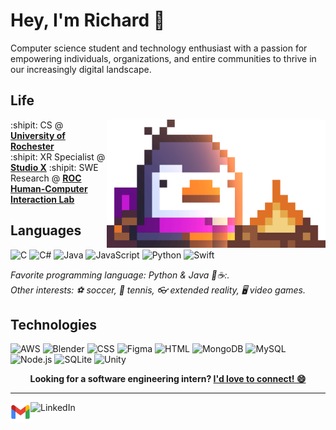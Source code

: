 # Hey, I'm Richard 👐

Computer science student and technology enthusiast with  a passion for empowering individuals, organizations, and entire communities to thrive in our increasingly digital landscape.  

## Life

<img align="right" alt="Bred the penguin chillin' by the fire." width="350" src="img/Fire.gif" />

:shipit: CS @ [**University of Rochester**][ur]  
:shipit: XR Specialist @ [**Studio X**][studiox]
:shipit: SWE Research @ [**ROC Human-Computer Interaction Lab**][rochci]

[ur]: https://rochester.edu
[studiox]: https://studiox.lib.rochester.edu/about/
[rochci]: https://roc-hci.com/

## Languages

![C](https://img.shields.io/badge/C-A8B9CC?logo=c&logoColor=white&style=for-the-badge)
![C#](https://img.shields.io/badge/C%23-239120?style=for-the-badge&logo=c-sharp&logoColor=white)
![Java](https://img.shields.io/badge/Java-ED8B00?style=for-the-badge&logo=openjdk&logoColor=white)
![JavaScript](https://img.shields.io/badge/JavaScript-F7DF1E?logo=javascript&logoColor=black&style=for-the-badge)
![Python](https://img.shields.io/badge/Python-3776AB?logo=python&logoColor=white&style=for-the-badge)
![Swift](https://img.shields.io/badge/Swift-FA7343?style=for-the-badge&logo=swift&logoColor=white)

_Favorite programming language: Python & Java 🐍☕:._  
_Other interests: ⚽ soccer, 🎾 tennis,
👓 extended reality, 🖥️ video games._

## Technologies

![AWS](https://img.shields.io/badge/Amazon_AWS-FF9900?style=for-the-badge&logo=amazonaws&logoColor=white)
![Blender](https://img.shields.io/badge/blender-%23F5792A.svg?style=for-the-badge&logo=blender&logoColor=white)
![CSS](https://img.shields.io/badge/CSS3-1572B6?style=for-the-badge&logo=css3&logoColor=white)
![Figma](https://img.shields.io/badge/Figma-F24E1E?style=for-the-badge&logo=figma&logoColor=white)
![HTML](https://img.shields.io/badge/HTML5-E34F26?style=for-the-badge&logo=html5&logoColor=white)
![MongoDB](https://img.shields.io/badge/MongoDB-4EA94B?style=for-the-badge&logo=mongodb&logoColor=white)
![MySQL](https://img.shields.io/badge/MySQL-00000F?style=for-the-badge&logo=mysql&logoColor=white)
![Node.js](https://img.shields.io/badge/Node.js-43853D?style=for-the-badge&logo=node.js&logoColor=white)
![SQLite](https://img.shields.io/badge/SQLite-07405E?style=for-the-badge&logo=sqlite&logoColor=white)
![Unity](https://img.shields.io/badge/Unity-100000?style=for-the-badge&logo=unity&logoColor=white)

<p align="center">
    <b>Looking for a software engineering intern?
        <a href="https://www.linkedin.com/in/richard-chuong/">I'd love to connect! 😄</a>
    </b>
</p>

---

<!--<a href="https://novakcgx.me">
    <img height="32" align="left" alt="Website" src="img/icons/personal.png" />
</a>-->

<a href="mailto:richardschoolinquiries@gmail.com">
    <img height="32" align="left" alt="Mail" src="img/icons/gmail.png" />
</a>

<a href="https://www.linkedin.com/in/zach-nguyen">
    <img height="32" align="left" alt="LinkedIn" src="img/icons/linkedin.png" />
</a>

